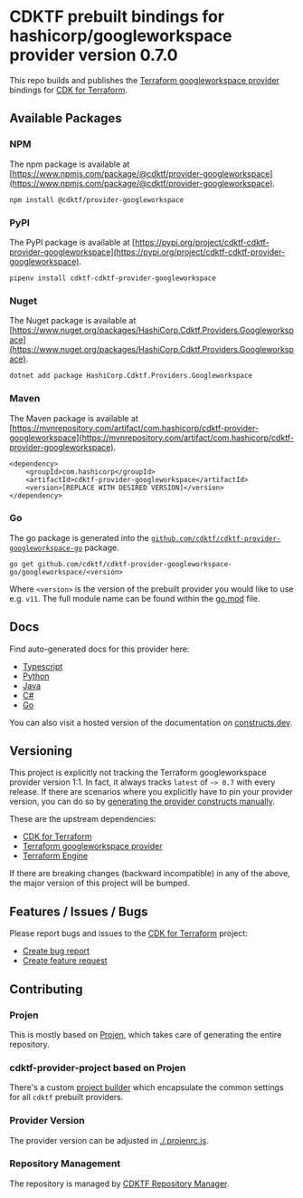 
# CDKTF prebuilt bindings for hashicorp/googleworkspace provider version 0.7.0

This repo builds and publishes the [Terraform googleworkspace provider](https://registry.terraform.io/providers/hashicorp/googleworkspace/0.7.0/docs) bindings for [CDK for Terraform](https://cdk.tf).

## Available Packages

### NPM

The npm package is available at [https://www.npmjs.com/package/@cdktf/provider-googleworkspace](https://www.npmjs.com/package/@cdktf/provider-googleworkspace).

`npm install @cdktf/provider-googleworkspace`

### PyPI

The PyPI package is available at [https://pypi.org/project/cdktf-cdktf-provider-googleworkspace](https://pypi.org/project/cdktf-cdktf-provider-googleworkspace).

`pipenv install cdktf-cdktf-provider-googleworkspace`

### Nuget

The Nuget package is available at [https://www.nuget.org/packages/HashiCorp.Cdktf.Providers.Googleworkspace](https://www.nuget.org/packages/HashiCorp.Cdktf.Providers.Googleworkspace).

`dotnet add package HashiCorp.Cdktf.Providers.Googleworkspace`

### Maven

The Maven package is available at [https://mvnrepository.com/artifact/com.hashicorp/cdktf-provider-googleworkspace](https://mvnrepository.com/artifact/com.hashicorp/cdktf-provider-googleworkspace).

```
<dependency>
    <groupId>com.hashicorp</groupId>
    <artifactId>cdktf-provider-googleworkspace</artifactId>
    <version>[REPLACE WITH DESIRED VERSION]</version>
</dependency>
```

### Go

The go package is generated into the [`github.com/cdktf/cdktf-provider-googleworkspace-go`](https://github.com/cdktf/cdktf-provider-googleworkspace-go) package.

`go get github.com/cdktf/cdktf-provider-googleworkspace-go/googleworkspace/<version>`

Where `<version>` is the version of the prebuilt provider you would like to use e.g. `v11`. The full module name can be found
within the [go.mod](https://github.com/cdktf/cdktf-provider-googleworkspace-go/blob/main/googleworkspace/go.mod#L1) file.

## Docs

Find auto-generated docs for this provider here: 

- [Typescript](./docs/API.typescript.md)
- [Python](./docs/API.python.md)
- [Java](./docs/API.java.md)
- [C#](./docs/API.csharp.md)
- [Go](./docs/API.go.md)

You can also visit a hosted version of the documentation on [constructs.dev](https://constructs.dev/packages/@cdktf/provider-googleworkspace).

## Versioning

This project is explicitly not tracking the Terraform googleworkspace provider version 1:1. In fact, it always tracks `latest` of `~> 0.7` with every release. If there are scenarios where you explicitly have to pin your provider version, you can do so by [generating the provider constructs manually](https://cdk.tf/imports).

These are the upstream dependencies:

- [CDK for Terraform](https://cdk.tf)
- [Terraform googleworkspace provider](https://registry.terraform.io/providers/hashicorp/googleworkspace/0.7.0)
- [Terraform Engine](https://terraform.io)

If there are breaking changes (backward incompatible) in any of the above, the major version of this project will be bumped.

## Features / Issues / Bugs

Please report bugs and issues to the [CDK for Terraform](https://cdk.tf) project:

- [Create bug report](https://cdk.tf/bug)
- [Create feature request](https://cdk.tf/feature)

## Contributing

### Projen

This is mostly based on [Projen](https://github.com/projen/projen), which takes care of generating the entire repository.

### cdktf-provider-project based on Projen

There's a custom [project builder](https://github.com/cdktf/cdktf-provider-project) which encapsulate the common settings for all `cdktf` prebuilt providers.

### Provider Version

The provider version can be adjusted in [./.projenrc.js](./.projenrc.js).

### Repository Management

The repository is managed by [CDKTF Repository Manager](https://github.com/cdktf/cdktf-repository-manager/).

